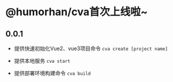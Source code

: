# @humorhan/cva首次上线啦~


## 0.0.1
* 提供快速初始化Vue2、vue3项目命令 `cva create [project name]`

* 提供本地服务 `cva start`

* 提供部署环境构建命令 `cva build`